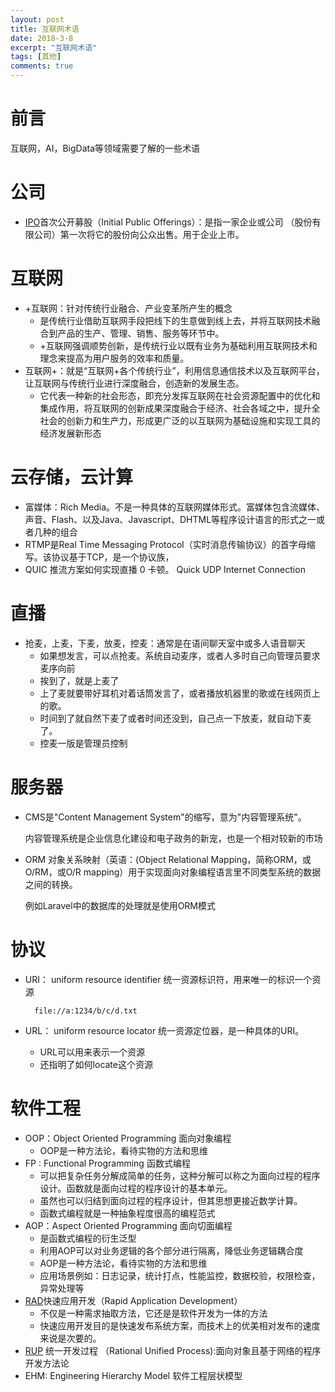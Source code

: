 ```yaml
---
layout: post
title: 互联网术语
date: 2018-3-8
excerpt: "互联网术语"
tags: [其他]
comments: true
---
```




# 前言

互联网，AI，BigData等领域需要了解的一些术语

# 公司

- [IPO](https://baike.baidu.com/item/%E9%A6%96%E6%AC%A1%E5%85%AC%E5%BC%80%E5%8B%9F%E8%82%A1/52072?fromtitle=IPO&fromid=210299&fr=aladdin)首次公开募股（Initial Public Offerings）：是指一家企业或公司 （股份有限公司）第一次将它的股份向公众出售。用于企业上市。


# 互联网

- +互联网：针对传统行业融合、产业变革所产生的概念
    - 是传统行业借助互联网手段把线下的生意做到线上去，并将互联网技术融合到产品的生产、管理、销售、服务等环节中。
    - +互联网强调顺势创新，是传统行业以既有业务为基础利用互联网技术和理念来提高为用户服务的效率和质量。
- 互联网+：就是“互联网+各个传统行业”，利用信息通信技术以及互联网平台，让互联网与传统行业进行深度融合，创造新的发展生态。
    - 它代表一种新的社会形态，即充分发挥互联网在社会资源配置中的优化和集成作用，将互联网的创新成果深度融合于经济、社会各域之中，提升全社会的创新力和生产力，形成更广泛的以互联网为基础设施和实现工具的经济发展新形态

# 云存储，云计算

- 富媒体：Rich Media。不是一种具体的互联网媒体形式。富媒体包含流媒体、声音、Flash、以及Java、Javascript、DHTML等程序设计语言的形式之一或者几种的组合
- RTMP是Real Time Messaging Protocol（实时消息传输协议）的首字母缩写。该协议基于TCP，是一个协议族，
- QUIC 推流方案如何实现直播 0 卡顿。 Quick UDP Internet Connection

# 直播

- 抢麦，上麦，下麦，放麦，控麦：通常是在语间聊天室中或多人语音聊天
    - 如果想发言，可以点抢麦。系统自动麦序，或者人多时自己向管理员要求麦序向前
    - 挨到了，就是上麦了
    - 上了麦就要带好耳机对着话筒发言了，或者播放机器里的歌或在线网页上的歌。
    - 时间到了就自然下麦了或者时间还没到，自己点一下放麦，就自动下麦了。
    - 控麦一版是管理员控制

# 服务器

- CMS是"Content Management System"的缩写，意为"内容管理系统"。 
	
	内容管理系统是企业信息化建设和电子政务的新宠，也是一个相对较新的市场

- ORM 对象关系映射（英语：(Object Relational Mapping，简称ORM，或O/RM，或O/R mapping）用于实现面向对象编程语言里不同类型系统的数据之间的转换。

	例如Laravel中的数据库的处理就是使用ORM模式

# 协议

- URI： uniform resource identifier 统一资源标识符，用来唯一的标识一个资源

		file://a:1234/b/c/d.txt

- URL： uniform resource locator 统一资源定位器，是一种具体的URI。
	- URL可以用来表示一个资源
	- 还指明了如何locate这个资源


# 软件工程

- OOP：Object Oriented Programming 面向对象编程
	- OOP是一种方法论，看待实物的方法和思维
- FP : Functional Programming 函数式编程
	- 可以把复杂任务分解成简单的任务，这种分解可以称之为面向过程的程序设计。函数就是面向过程的程序设计的基本单元。
	- 虽然也可以归结到面向过程的程序设计，但其思想更接近数学计算。
	- 函数式编程就是一种抽象程度很高的编程范式
- AOP：Aspect Oriented Programming 面向切面编程
	- 是函数式编程的衍生泛型
	- 利用AOP可以对业务逻辑的各个部分进行隔离，降低业务逻辑耦合度
	- AOP是一种方法论，看待实物的方法和思维
	- 应用场景例如：日志记录，统计打点，性能监控，数据校验，权限检查，异常处理等	
- [RAD](https://baike.baidu.com/item/%E5%BF%AB%E9%80%9F%E5%BA%94%E7%94%A8%E5%BC%80%E5%8F%91/206653?fr=aladdin)快速应用开发（Rapid Application Development）
	- 不仅是一种需求抽取方法，它还是是软件开发为一体的方法
	- 快速应用开发目的是快速发布系统方案，而技术上的优美相对发布的速度来说是次要的。
- [RUP](https://baike.baidu.com/item/RUP/8924595?fr=aladdin) 统一开发过程 （Rational Unified Process):面向对象且基于网络的程序开发方法论
- EHM: Engineering Hierarchy Model 软件工程层状模型

